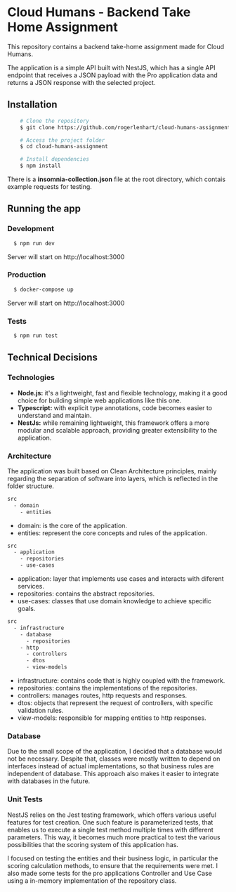 # Cloud Humans - Backend Take Home Assignment

This repository contains a backend take-home assignment made for Cloud Humans.

The application is a simple API built with NestJS, which has a single API endpoint that receives a JSON payload with the Pro application data and returns a JSON response with the selected project.
## Installation

```bash
    # Clone the repository
    $ git clone https://github.com/rogerlenhart/cloud-humans-assignment.git

    # Access the project folder
    $ cd cloud-humans-assignment

    # Install dependencies
    $ npm install
```

There is a **insomnia-collection.json** file at the root directory, which contais example requests for testing.
    
## Running the app

### Development

```bash
  $ npm run dev
```

Server will start on http://localhost:3000

### Production

```bash
  $ docker-compose up
```

Server will start on http://localhost:3000

### Tests

```bash
  $ npm run test
```

## Technical Decisions

### Technologies

- **Node.js:** it's a lightweight, fast and flexible technology, making it a good choice for building simple web applications like this one.
- **Typescript:** with explicit type annotations, code becomes easier to understand and maintain.
- **NestJs:** while remaining lightweight, this framework offers a more modular and scalable approach, providing greater extensibility to the application.

### Architecture

The application was built based on Clean Architecture principles, mainly regarding the separation of software into layers, which is reflected in the folder structure.

```bash
src
  - domain
    - entities
```
- domain: is the core of the application.
- entities: represent the core concepts and rules of the application.

```bash
src
  - application
    - repositories
    - use-cases
```
- application: layer that implements use cases and interacts with diferent services.
- repositories: contains the abstract repositories.
- use-cases: classes that use domain knowledge to achieve specific goals.

```bash
src
  - infrastructure
    - database
      - repositories
    - http
      - controllers
      - dtos
      - view-models
```
- infrastructure: contains code that is highly coupled with the framework.
- repositories: contains the implementations of the repositories.
- controllers: manages routes, http requests and responses.
- dtos: objects that represent the request of controllers, with specific validation rules.
- view-models: responsible for mapping entities to http responses.

### Database

Due to the small scope of the application, I decided that a database would not be necessary. Despite that, classes were mostly written to depend on interfaces instead of actual implementations, so that business rules are independent of database. This approach also makes it easier to integrate with databases in the future.

### Unit Tests

NestJS relies on the Jest testing framework, which offers various useful features for test creation. One such feature is parameterized tests, that enables us to execute a single test method multiple times with different parameters. This way, it becomes much more practical to test the various possibilities that the scoring system of this application has.

I focused on testing the entities and their business logic, in particular the scoring calculation methods, to ensure that the requirements were met. I also made some tests for the pro applications Controller and Use Case using a in-memory implementation of the repository class.
